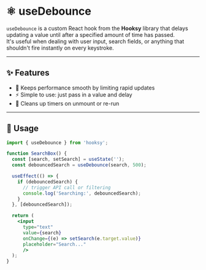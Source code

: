 # ⚛️ useDebounce

`useDebounce` is a custom React hook from the **Hooksy** library that delays updating a value until after a specified amount of time has passed.  
It's useful when dealing with user input, search fields, or anything that shouldn't fire instantly on every keystroke.

---

## ✨ Features

- 🧠 Keeps performance smooth by limiting rapid updates  
- ⚡ Simple to use: just pass in a value and delay  
- 🧹 Cleans up timers on unmount or re-run  

---

## 🚀 Usage

```jsx
import { useDebounce } from 'hooksy';

function SearchBox() {
  const [search, setSearch] = useState('');
  const debouncedSearch = useDebounce(search, 500);

  useEffect(() => {
    if (debouncedSearch) {
      // trigger API call or filtering
      console.log('Searching:', debouncedSearch);
    }
  }, [debouncedSearch]);

  return (
    <input
      type="text"
      value={search}
      onChange={(e) => setSearch(e.target.value)}
      placeholder="Search..."
      />
  );
}
```